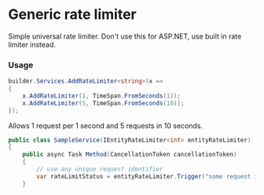 # Generic rate limiter
Simple universal rate limiter. Don't use this for ASP.NET, use built in rate limiter instead.

### Usage
```csharp
builder.Services.AddRateLimiter<string>(x =>
{
    x.AddRateLimiter(1, TimeSpan.FromSeconds(1));
    x.AddRateLimiter(5, TimeSpan.FromSeconds(10));
});
```
Allows 1 request per 1 second and 5 requests in 10 seconds.
```csharp
public class SampleService(IEntityRateLimiter<int> entityRateLimiter) : IHostedService
{
    public async Task Method(CancellationToken cancellationToken)
    {
        // use any unique request identifier
        var rateLimitStatus = entityRateLimiter.Trigger("some request id");
    }
```